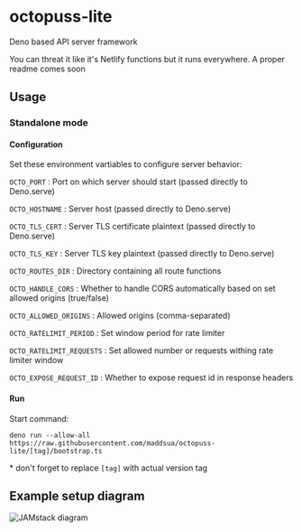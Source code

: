 # octopuss-lite

Deno based API server framework

You can threat it like it's Netlify functions but it runs everywhere. A proper readme comes soon

## Usage

### Standalone mode

#### Configuration

Set these environment vartiables to configure server behavior:

`OCTO_PORT` : Port on which server should start (passed directly to Deno.serve)

`OCTO_HOSTNAME` : Server host (passed directly to Deno.serve)

`OCTO_TLS_CERT` : Server TLS certificate plaintext (passed directly to Deno.serve)

`OCTO_TLS_KEY` : Server TLS key plaintext (passed directly to Deno.serve)

`OCTO_ROUTES_DIR` : Directory containing all route functions

`OCTO_HANDLE_CORS` : Whether to handle CORS automatically based on set allowed origins (true/false)

`OCTO_ALLOWED_ORIGINS` : Allowed origins (comma-separated)

`OCTO_RATELIMIT_PERIOD` : Set window period for rate limiter

`OCTO_RATELIMIT_REQUESTS` : Set allowed number or requests withing rate limiter window

`OCTO_EXPOSE_REQUEST_ID` : Whether to expose request id in response headers

#### Run

Start command:

```
deno run --allow-all https://raw.githubusercontent.com/maddsua/octopuss-lite/[tag]/bootstrap.ts
```

\* don't forget to replace `[tag]` with actual version tag

## Example setup diagram

<img src="docs/jamstack-diagram.png" alt="JAMstack diagram" />
